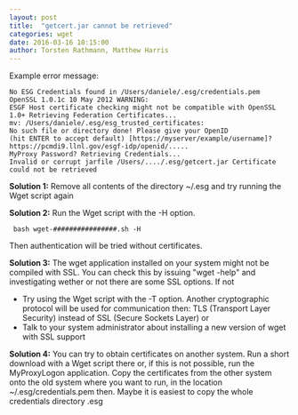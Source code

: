 ```yaml
---
layout: post
title:  "getcert.jar cannot be retrieved"
categories: wget
date: 2016-03-16 10:15:00
author: Torsten Rathmann, Matthew Harris
---
```


Example error message:

    No ESG Credentials found in /Users/daniele/.esg/credentials.pem
    OpenSSL 1.0.1c 10 May 2012 WARNING: 
    ESGF Host certificate checking might not be compatible with OpenSSL 1.0+ Retrieving Federation Certificates...
    mv: /Users/daniele/.esg/esg_trusted_certificates: 
    No such file or directory done! Please give your OpenID 
    (hit ENTER to accept default) [https://myserver/example/username]? https://pcmdi9.llnl.gov/esgf-idp/openid/..... 
    MyProxy Password? Retrieving Credentials...
    Invalid or corrupt jarfile /Users/..../.esg/getcert.jar Certificate could not be retrieved

**Solution 1:** Remove all contents of the directory ~/.esg and try running the Wget script again

**Solution 2:** Run the Wget script with the -H option.

     bash wget-################.sh -H

Then authentication will be tried without certificates.

**Solution 3:** The wget application installed on your system might not be compiled with SSL. You can check this by issuing "wget -help" and investigating wether or not there are some SSL options. If not

* Try using the Wget script with the -T option. Another cryptographic protocol will be used for communication then: TLS (Transport Layer Security) instead of SSL (Secure Sockets Layer) or
* Talk to your system administrator about installing a new version of wget with SSL support

**Solution 4:** You can try to obtain certificates on another system. Run a short download with a Wget script there or, if this is not possible, run the MyProxyLogon application. Copy the certificates from the other system onto the old system where you want to run, in the location ~/.esg/credentials.pem then. Maybe it is easiest to copy the whole credentials directory .esg

